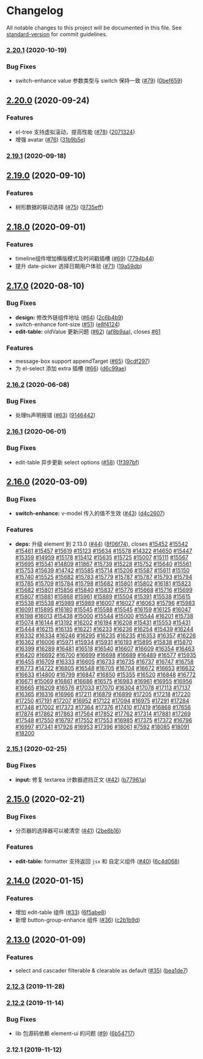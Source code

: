 # Changelog

All notable changes to this project will be documented in this file. See [standard-version](https://github.com/conventional-changelog/standard-version) for commit guidelines.

### [2.20.1](https://github.com/femessage/element/compare/v2.20.0...v2.20.1) (2020-10-19)


### Bug Fixes

* switch-enhance value 参数类型与 switch 保持一致 ([#79](https://github.com/femessage/element/issues/79)) ([0bef659](https://github.com/femessage/element/commit/0bef659))

## [2.20.0](https://github.com/femessage/element/compare/v2.19.1...v2.20.0) (2020-09-24)


### Features

* el-tree 支持虚拟滚动，提高性能 ([#78](https://github.com/femessage/element/issues/78)) ([2071324](https://github.com/femessage/element/commit/2071324))
* 增强 avatar ([#76](https://github.com/femessage/element/issues/76)) ([31b9b5e](https://github.com/femessage/element/commit/31b9b5e))

### [2.19.1](https://github.com/femessage/element/compare/v2.19.0...v2.19.1) (2020-09-18)

## [2.19.0](https://github.com/femessage/element/compare/v2.18.0...v2.19.0) (2020-09-10)


### Features

* 树形数据的联动选择 ([#75](https://github.com/femessage/element/issues/75)) ([9735eff](https://github.com/femessage/element/commit/9735eff))

## [2.18.0](https://github.com/femessage/element/compare/v2.17.0...v2.18.0) (2020-09-01)


### Features

* timeline组件增加横版模式及时间戳插槽 ([#69](https://github.com/femessage/element/issues/69)) ([7794b44](https://github.com/femessage/element/commit/7794b44))
* 提升 date-picker 选择日期用户体验 ([#71](https://github.com/femessage/element/issues/71)) ([19a59db](https://github.com/femessage/element/commit/19a59db))

## [2.17.0](https://github.com/femessage/element/compare/v2.16.2...v2.17.0) (2020-08-10)


### Bug Fixes

* **design:** 修改外链组件地址 ([#64](https://github.com/femessage/element/issues/64)) ([2c6b4b9](https://github.com/femessage/element/commit/2c6b4b9))
* switch-enhance font-size ([#51](https://github.com/femessage/element/issues/51)) ([e8f4124](https://github.com/femessage/element/commit/e8f4124))
* **edit-table:** oldValue 更新问题 ([#62](https://github.com/femessage/element/issues/62)) ([af8b9aa](https://github.com/femessage/element/commit/af8b9aa)), closes [#61](https://github.com/femessage/element/issues/61)


### Features

* message-box support appendTarget ([#65](https://github.com/femessage/element/issues/65)) ([9cdf297](https://github.com/femessage/element/commit/9cdf297))
* 为 el-select 添加 extra 插槽 ([#66](https://github.com/femessage/element/issues/66)) ([d6c99ae](https://github.com/femessage/element/commit/d6c99ae))

### [2.16.2](https://github.com/femessage/element/compare/v2.16.1...v2.16.2) (2020-06-08)


### Bug Fixes

* 处理ts声明报错 ([#63](https://github.com/femessage/element/issues/63)) ([9146442](https://github.com/femessage/element/commit/9146442))

### [2.16.1](https://github.com/femessage/element/compare/v2.16.0...v2.16.1) (2020-06-01)


### Bug Fixes

* edit-table 异步更新 select options ([#58](https://github.com/femessage/element/issues/58)) ([1f397bf](https://github.com/femessage/element/commit/1f397bf))

## [2.16.0](https://github.com/femessage/element/compare/v2.15.1...v2.16.0) (2020-03-09)


### Bug Fixes

* **switch-enhance:** v-model 传入的值不生效 ([#43](https://github.com/femessage/element/issues/43)) ([d4c2607](https://github.com/femessage/element/commit/d4c2607))


### Features

* **deps:** 升级 element 到 2.13.0 ([#44](https://github.com/femessage/element/issues/44)) ([8f06f74](https://github.com/femessage/element/commit/8f06f74)), closes [#15452](https://github.com/femessage/element/issues/15452) [#15542](https://github.com/femessage/element/issues/15542) [#15461](https://github.com/femessage/element/issues/15461) [#15457](https://github.com/femessage/element/issues/15457) [#15619](https://github.com/femessage/element/issues/15619) [#15123](https://github.com/femessage/element/issues/15123) [#15634](https://github.com/femessage/element/issues/15634) [#15578](https://github.com/femessage/element/issues/15578) [#14322](https://github.com/femessage/element/issues/14322) [#14650](https://github.com/femessage/element/issues/14650) [#15447](https://github.com/femessage/element/issues/15447) [#15359](https://github.com/femessage/element/issues/15359) [#14959](https://github.com/femessage/element/issues/14959) [#15178](https://github.com/femessage/element/issues/15178) [#15412](https://github.com/femessage/element/issues/15412) [#15635](https://github.com/femessage/element/issues/15635) [#15725](https://github.com/femessage/element/issues/15725) [#15007](https://github.com/femessage/element/issues/15007) [#15111](https://github.com/femessage/element/issues/15111) [#15567](https://github.com/femessage/element/issues/15567) [#15695](https://github.com/femessage/element/issues/15695) [#15541](https://github.com/femessage/element/issues/15541) [#14809](https://github.com/femessage/element/issues/14809) [#11867](https://github.com/femessage/element/issues/11867) [#15739](https://github.com/femessage/element/issues/15739) [#15228](https://github.com/femessage/element/issues/15228) [#15752](https://github.com/femessage/element/issues/15752) [#15640](https://github.com/femessage/element/issues/15640) [#15561](https://github.com/femessage/element/issues/15561) [#15753](https://github.com/femessage/element/issues/15753) [#15639](https://github.com/femessage/element/issues/15639) [#14742](https://github.com/femessage/element/issues/14742) [#15585](https://github.com/femessage/element/issues/15585) [#15714](https://github.com/femessage/element/issues/15714) [#15206](https://github.com/femessage/element/issues/15206) [#15587](https://github.com/femessage/element/issues/15587) [#15611](https://github.com/femessage/element/issues/15611) [#15150](https://github.com/femessage/element/issues/15150) [#15740](https://github.com/femessage/element/issues/15740) [#15525](https://github.com/femessage/element/issues/15525) [#15682](https://github.com/femessage/element/issues/15682) [#15783](https://github.com/femessage/element/issues/15783) [#15779](https://github.com/femessage/element/issues/15779) [#15787](https://github.com/femessage/element/issues/15787) [#15787](https://github.com/femessage/element/issues/15787) [#15793](https://github.com/femessage/element/issues/15793) [#15794](https://github.com/femessage/element/issues/15794) [#15785](https://github.com/femessage/element/issues/15785) [#15709](https://github.com/femessage/element/issues/15709) [#15784](https://github.com/femessage/element/issues/15784) [#15798](https://github.com/femessage/element/issues/15798) [#15682](https://github.com/femessage/element/issues/15682) [#15801](https://github.com/femessage/element/issues/15801) [#15802](https://github.com/femessage/element/issues/15802) [#16181](https://github.com/femessage/element/issues/16181) [#15823](https://github.com/femessage/element/issues/15823) [#15682](https://github.com/femessage/element/issues/15682) [#15801](https://github.com/femessage/element/issues/15801) [#15856](https://github.com/femessage/element/issues/15856) [#15840](https://github.com/femessage/element/issues/15840) [#15837](https://github.com/femessage/element/issues/15837) [#15776](https://github.com/femessage/element/issues/15776) [#15668](https://github.com/femessage/element/issues/15668) [#15716](https://github.com/femessage/element/issues/15716) [#15699](https://github.com/femessage/element/issues/15699) [#15807](https://github.com/femessage/element/issues/15807) [#15881](https://github.com/femessage/element/issues/15881) [#15868](https://github.com/femessage/element/issues/15868) [#15961](https://github.com/femessage/element/issues/15961) [#15889](https://github.com/femessage/element/issues/15889) [#15504](https://github.com/femessage/element/issues/15504) [#15391](https://github.com/femessage/element/issues/15391) [#15538](https://github.com/femessage/element/issues/15538) [#15615](https://github.com/femessage/element/issues/15615) [#15538](https://github.com/femessage/element/issues/15538) [#15538](https://github.com/femessage/element/issues/15538) [#15989](https://github.com/femessage/element/issues/15989) [#15989](https://github.com/femessage/element/issues/15989) [#16007](https://github.com/femessage/element/issues/16007) [#16027](https://github.com/femessage/element/issues/16027) [#16063](https://github.com/femessage/element/issues/16063) [#15796](https://github.com/femessage/element/issues/15796) [#15983](https://github.com/femessage/element/issues/15983) [#16091](https://github.com/femessage/element/issues/16091) [#15895](https://github.com/femessage/element/issues/15895) [#16180](https://github.com/femessage/element/issues/16180) [#15545](https://github.com/femessage/element/issues/15545) [#15588](https://github.com/femessage/element/issues/15588) [#15545](https://github.com/femessage/element/issues/15545) [#16159](https://github.com/femessage/element/issues/16159) [#16125](https://github.com/femessage/element/issues/16125) [#16047](https://github.com/femessage/element/issues/16047) [#16198](https://github.com/femessage/element/issues/16198) [#16013](https://github.com/femessage/element/issues/16013) [#15438](https://github.com/femessage/element/issues/15438) [#15000](https://github.com/femessage/element/issues/15000) [#15544](https://github.com/femessage/element/issues/15544) [#15000](https://github.com/femessage/element/issues/15000) [#15544](https://github.com/femessage/element/issues/15544) [#16201](https://github.com/femessage/element/issues/16201) [#15738](https://github.com/femessage/element/issues/15738) [#15074](https://github.com/femessage/element/issues/15074) [#16144](https://github.com/femessage/element/issues/16144) [#13192](https://github.com/femessage/element/issues/13192) [#16202](https://github.com/femessage/element/issues/16202) [#16194](https://github.com/femessage/element/issues/16194) [#16208](https://github.com/femessage/element/issues/16208) [#15431](https://github.com/femessage/element/issues/15431) [#15553](https://github.com/femessage/element/issues/15553) [#15431](https://github.com/femessage/element/issues/15431) [#15444](https://github.com/femessage/element/issues/15444) [#16215](https://github.com/femessage/element/issues/16215) [#16135](https://github.com/femessage/element/issues/16135) [#16221](https://github.com/femessage/element/issues/16221) [#16233](https://github.com/femessage/element/issues/16233) [#16236](https://github.com/femessage/element/issues/16236) [#16254](https://github.com/femessage/element/issues/16254) [#15439](https://github.com/femessage/element/issues/15439) [#16244](https://github.com/femessage/element/issues/16244) [#16332](https://github.com/femessage/element/issues/16332) [#16334](https://github.com/femessage/element/issues/16334) [#16246](https://github.com/femessage/element/issues/16246) [#16295](https://github.com/femessage/element/issues/16295) [#16235](https://github.com/femessage/element/issues/16235) [#16235](https://github.com/femessage/element/issues/16235) [#16353](https://github.com/femessage/element/issues/16353) [#16357](https://github.com/femessage/element/issues/16357) [#16226](https://github.com/femessage/element/issues/16226) [#16362](https://github.com/femessage/element/issues/16362) [#16006](https://github.com/femessage/element/issues/16006) [#15971](https://github.com/femessage/element/issues/15971) [#15934](https://github.com/femessage/element/issues/15934) [#15931](https://github.com/femessage/element/issues/15931) [#16193](https://github.com/femessage/element/issues/16193) [#15895](https://github.com/femessage/element/issues/15895) [#15838](https://github.com/femessage/element/issues/15838) [#15870](https://github.com/femessage/element/issues/15870) [#16399](https://github.com/femessage/element/issues/16399) [#16289](https://github.com/femessage/element/issues/16289) [#16481](https://github.com/femessage/element/issues/16481) [#16518](https://github.com/femessage/element/issues/16518) [#16540](https://github.com/femessage/element/issues/16540) [#16607](https://github.com/femessage/element/issues/16607) [#16609](https://github.com/femessage/element/issues/16609) [#16354](https://github.com/femessage/element/issues/16354) [#16463](https://github.com/femessage/element/issues/16463) [#16420](https://github.com/femessage/element/issues/16420) [#16692](https://github.com/femessage/element/issues/16692) [#16700](https://github.com/femessage/element/issues/16700) [#16699](https://github.com/femessage/element/issues/16699) [#16698](https://github.com/femessage/element/issues/16698) [#16689](https://github.com/femessage/element/issues/16689) [#16489](https://github.com/femessage/element/issues/16489) [#16577](https://github.com/femessage/element/issues/16577) [#15935](https://github.com/femessage/element/issues/15935) [#16455](https://github.com/femessage/element/issues/16455) [#16709](https://github.com/femessage/element/issues/16709) [#16333](https://github.com/femessage/element/issues/16333) [#16605](https://github.com/femessage/element/issues/16605) [#16733](https://github.com/femessage/element/issues/16733) [#16735](https://github.com/femessage/element/issues/16735) [#16737](https://github.com/femessage/element/issues/16737) [#16747](https://github.com/femessage/element/issues/16747) [#16758](https://github.com/femessage/element/issues/16758) [#16773](https://github.com/femessage/element/issues/16773) [#14722](https://github.com/femessage/element/issues/14722) [#16805](https://github.com/femessage/element/issues/16805) [#16548](https://github.com/femessage/element/issues/16548) [#16705](https://github.com/femessage/element/issues/16705) [#16704](https://github.com/femessage/element/issues/16704) [#16672](https://github.com/femessage/element/issues/16672) [#16653](https://github.com/femessage/element/issues/16653) [#16632](https://github.com/femessage/element/issues/16632) [#16633](https://github.com/femessage/element/issues/16633) [#14800](https://github.com/femessage/element/issues/14800) [#16799](https://github.com/femessage/element/issues/16799) [#16847](https://github.com/femessage/element/issues/16847) [#16850](https://github.com/femessage/element/issues/16850) [#15355](https://github.com/femessage/element/issues/15355) [#16520](https://github.com/femessage/element/issues/16520) [#16848](https://github.com/femessage/element/issues/16848) [#16772](https://github.com/femessage/element/issues/16772) [#16671](https://github.com/femessage/element/issues/16671) [#15069](https://github.com/femessage/element/issues/15069) [#16861](https://github.com/femessage/element/issues/16861) [#16686](https://github.com/femessage/element/issues/16686) [#16575](https://github.com/femessage/element/issues/16575) [#16983](https://github.com/femessage/element/issues/16983) [#16961](https://github.com/femessage/element/issues/16961) [#16955](https://github.com/femessage/element/issues/16955) [#16956](https://github.com/femessage/element/issues/16956) [#16665](https://github.com/femessage/element/issues/16665) [#16209](https://github.com/femessage/element/issues/16209) [#16576](https://github.com/femessage/element/issues/16576) [#17033](https://github.com/femessage/element/issues/17033) [#17070](https://github.com/femessage/element/issues/17070) [#16304](https://github.com/femessage/element/issues/16304) [#17078](https://github.com/femessage/element/issues/17078) [#17113](https://github.com/femessage/element/issues/17113) [#17137](https://github.com/femessage/element/issues/17137) [#16365](https://github.com/femessage/element/issues/16365) [#16316](https://github.com/femessage/element/issues/16316) [#16966](https://github.com/femessage/element/issues/16966) [#17211](https://github.com/femessage/element/issues/17211) [#16879](https://github.com/femessage/element/issues/16879) [#16899](https://github.com/femessage/element/issues/16899) [#17205](https://github.com/femessage/element/issues/17205) [#17218](https://github.com/femessage/element/issues/17218) [#17220](https://github.com/femessage/element/issues/17220) [#17250](https://github.com/femessage/element/issues/17250) [#17191](https://github.com/femessage/element/issues/17191) [#17207](https://github.com/femessage/element/issues/17207) [#16952](https://github.com/femessage/element/issues/16952) [#17122](https://github.com/femessage/element/issues/17122) [#17094](https://github.com/femessage/element/issues/17094) [#16975](https://github.com/femessage/element/issues/16975) [#17291](https://github.com/femessage/element/issues/17291) [#17284](https://github.com/femessage/element/issues/17284) [#17348](https://github.com/femessage/element/issues/17348) [#17002](https://github.com/femessage/element/issues/17002) [#17373](https://github.com/femessage/element/issues/17373) [#17364](https://github.com/femessage/element/issues/17364) [#17376](https://github.com/femessage/element/issues/17376) [#17410](https://github.com/femessage/element/issues/17410) [#17419](https://github.com/femessage/element/issues/17419) [#16868](https://github.com/femessage/element/issues/16868) [#17656](https://github.com/femessage/element/issues/17656) [#17874](https://github.com/femessage/element/issues/17874) [#17862](https://github.com/femessage/element/issues/17862) [#17863](https://github.com/femessage/element/issues/17863) [#17564](https://github.com/femessage/element/issues/17564) [#17852](https://github.com/femessage/element/issues/17852) [#17762](https://github.com/femessage/element/issues/17762) [#17314](https://github.com/femessage/element/issues/17314) [#17881](https://github.com/femessage/element/issues/17881) [#17269](https://github.com/femessage/element/issues/17269) [#17548](https://github.com/femessage/element/issues/17548) [#17550](https://github.com/femessage/element/issues/17550) [#16797](https://github.com/femessage/element/issues/16797) [#17552](https://github.com/femessage/element/issues/17552) [#17553](https://github.com/femessage/element/issues/17553) [#16985](https://github.com/femessage/element/issues/16985) [#17375](https://github.com/femessage/element/issues/17375) [#17372](https://github.com/femessage/element/issues/17372) [#16796](https://github.com/femessage/element/issues/16796) [#16997](https://github.com/femessage/element/issues/16997) [#17341](https://github.com/femessage/element/issues/17341) [#17926](https://github.com/femessage/element/issues/17926) [#16953](https://github.com/femessage/element/issues/16953) [#17396](https://github.com/femessage/element/issues/17396) [#18061](https://github.com/femessage/element/issues/18061) [#7592](https://github.com/femessage/element/issues/7592) [#18085](https://github.com/femessage/element/issues/18085) [#18091](https://github.com/femessage/element/issues/18091) [#18200](https://github.com/femessage/element/issues/18200)

### [2.15.1](https://github.com/femessage/element/compare/v2.15.0...v2.15.1) (2020-02-25)


### Bug Fixes

* **input:** 修复 textarea 计数器遮挡正文 ([#42](https://github.com/femessage/element/issues/42)) ([b77961a](https://github.com/femessage/element/commit/b77961a))

## [2.15.0](https://github.com/femessage/element/compare/v2.14.0...v2.15.0) (2020-02-21)


### Bug Fixes

* 分页器的选择器可以被清空 ([#41](https://github.com/femessage/element/issues/41)) ([2be8b16](https://github.com/femessage/element/commit/2be8b16))


### Features

* **edit-table:** formatter 支持返回 `jsx` 和 自定义组件 ([#40](https://github.com/femessage/element/issues/40)) ([6c4d068](https://github.com/femessage/element/commit/6c4d068))

## [2.14.0](https://github.com/femessage/element/compare/v2.13.0...v2.14.0) (2020-01-15)


### Features

* 增加 edit-table 组件 ([#33](https://github.com/femessage/element/issues/33)) ([6f5abe8](https://github.com/femessage/element/commit/6f5abe8))
* 新增 button-group-enhance 组件 ([#36](https://github.com/femessage/element/issues/36)) ([c2b1b9d](https://github.com/femessage/element/commit/c2b1b9d))

## [2.13.0](https://github.com/femessage/element/compare/v2.12.3...v2.13.0) (2020-01-09)


### Features

* select and cascader filterable & clearable as default ([#35](https://github.com/femessage/element/issues/35)) ([bea1de7](https://github.com/femessage/element/commit/bea1de7))

### [2.12.3](https://github.com/femessage/element/compare/v2.12.2...v2.12.3) (2019-11-28)

### [2.12.2](https://github.com/femessage/element/compare/v2.12.1...v2.12.2) (2019-11-14)


### Bug Fixes

* lib 包源码依赖 element-ui 的问题 ([#9](https://github.com/femessage/element/issues/9)) ([6b54717](https://github.com/femessage/element/commit/6b54717))

### 2.12.1 (2019-11-12)
